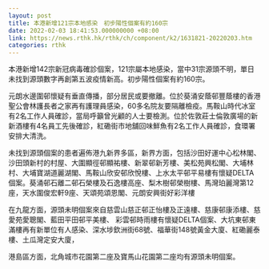 ```yaml
---
layout: post
title: 本港新增121宗本地感染　初步陽性個案有約160宗
date: 2022-02-03 18:41:53.000000000 +08:00
link: https://news.rthk.hk/rthk/ch/component/k2/1631821-20220203.htm
categories: rthk
---
```


本港新增142宗新冠病毒確診個案，121宗屬本地感染，當中31宗源頭不明，單日未找到源頭數字再創第五波疫情新高。初步陽性個案有約160宗。

元朗水邊圍邨懷疑有垂直傳播，部分居民或要撤離。位於葵涌安蔭邨豐蔭樓的香港聖公會林護長者之家再有護理員感染，60多名院友要隔離檢疫。馬鞍山時代冰室有2名工作人員確診，當局呼籲曾光顧的人士要檢測。位於佐敦莊士倫敦廣場的新新酒樓有4名員工先後確診，紅磡街市地舖回味鮮魚有2名工作人員確診，食環署安排大清洗。

未找到源頭個案的患者遍佈港九新界多區，新界方面，包括沙田好運中心松林閣、沙田頭新村的村屋、大圍顯徑邨顯祐樓、新翠邨新芳樓、美松苑興松閣、大埔林村、大埔寶湖道麗湖閣、馬鞍山欣安邨欣悅樓、上水太平邨平易樓有懷疑DELTA個案。葵涌邨石離二邨石榮樓及石逸樓高座、梨木樹邨榮樹樓、馬灣珀麗灣第12座，天水圍俊宏軒9座、天頌苑頌恩閣、元朗安興街好彩洋樓

在九龍方面，源頭未明個案來自慈雲山慈正邨正怡樓及正遠樓、慈康邨康添樓、慈愛苑愛聰閣、藍田平田邨平美樓、 彩雲邨時雨樓有懷疑DELTA個案、大坑東邨東滿樓再有新單位有人感染、深水埗欽洲街68號、福華街148號黃金大廈、紅磡麗泰樓、土瓜灣定安大廈，
 
港島區方面，北角城市花園第二座及寶馬山花園第二座均有源頭未明個案。
